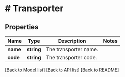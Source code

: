 # # Transporter

## Properties

Name | Type | Description | Notes
------------ | ------------- | ------------- | -------------
**name** | **string** | The transporter name. |
**code** | **string** | The transporter code. |

[[Back to Model list]](../../README.md#models) [[Back to API list]](../../README.md#endpoints) [[Back to README]](../../README.md)
